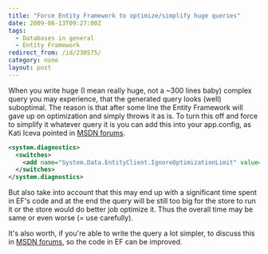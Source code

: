 ```yaml
---
title: "Force Entity Framework to optimize/simplify huge queries"
date: 2009-06-13T09:27:00Z
tags:
  - Databases in general
  - Entity Framework
redirect_from: /id/230575/
category: none
layout: post
---
```

When you write huge (I mean really huge, not a ~300 lines baby) complex query you may experience, that the generated query looks (well) suboptimal. The reason is that after some line the Entity Framework will gave up on optimization and simply throws it as is. To turn this off and force to simplify it whatever query it is you can add this into your app.config, as Kati Iceva pointed in [MSDN forums][1]. 

```xml
<system.diagnostics>
  <switches>
    <add name="System.Data.EntityClient.IgnoreOptimizationLimit" value="1" />
  </switches>
</system.diagnostics>
```

But also take into account that this may end up with a significant time spent in EF's code and at the end the query will be still too big for the store to run it or the store would do better job optimize it. Thus the overall time may be same or even worse (= use carefully). 

It's also worth, if you're able to write the query a lot simpler, to discuss this in [MSDN forums][2], so the code in EF can be improved. 

[1]: http://social.msdn.microsoft.com/Forums/en-US/adodotnetentityframework/
[2]: http://social.msdn.microsoft.com/Forums/en-US/adodotnetentityframework/
